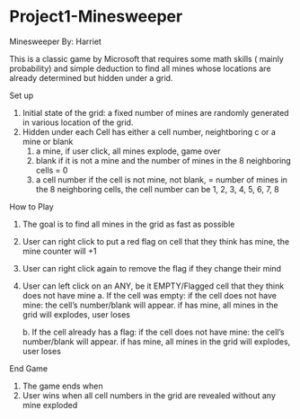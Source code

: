 # Project1-Minesweeper
Minesweeper
By: Harriet

This is a classic game by Microsoft that requires some math skills ( mainly probability) and simple deduction to find all mines whose locations are already determined but hidden under a grid.

Set up
1. Initial state of the grid: a fixed number of mines are randomly generated in various location of the grid. 
2. Hidden under each Cell has either a cell number, neightboring c or a mine or blank
    1. a mine, if user click, all mines explode, game over
    2. blank if it is not a mine and the number of mines in the 8 neighboring cells = 0
    3. a cell number if the cell is not mine, not blank,  = number of mines in the 8 neighboring cells, the cell number can be 1, 2, 3, 4, 5, 6, 7, 8 

How to Play
1.	The goal is to find all mines in the grid as fast as possible
2.	User can right click to put a red flag on cell that they think has mine, the mine counter will +1
3.	User can right click again to remove the flag if they change their mind
7.	User can left click on an ANY, be it EMPTY/Flagged cell that they think does not have mine 
    a. If the cell was empty:
          if the cell does not have mine: the cell’s number/blank will appear. 
          if has mine, all mines in the grid will explodes, user loses
          
    b. If the cell already has a flag:
          if the cell does not have mine: the cell’s number/blank will appear. 
          if has mine, all mines in the grid will explodes, user loses

End Game
1. The game ends when
2.	User wins when all cell numbers in the grid are revealed without any mine exploded
